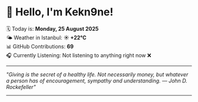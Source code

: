 # 👋 Hello, I'm Kekn9ne!

🗓️ Today is: **Monday, 25 August 2025**  
🌤️ Weather in Istanbul: **☀️   +22°C**  
📊 GitHub Contributions: **69**  
🎧 Currently Listening: Not listening to anything right now ❌

---

_"Giving is the secret of a healthy life. Not necessarily money, but whatever a person has of encouragement, sympathy and understanding. — *John D. Rockefeller*"_

---
